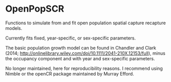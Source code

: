 # OpenPopSCR

Functions to simulate from and fit open population spatial capture recapture models.  

Currently fits fixed, year-specific, or sex-specific parameters.  

The basic population growth model can be found in Chandler and Clark (2014; http://onlinelibrary.wiley.com/doi/10.1111/2041-210X.12153/full), 
minus the occupancy component and with year and sex-specific parameters.

No longer maintained, here for reproducibility reasons. I recommend using Nimble or the openCR package maintained by Murray Efford.
